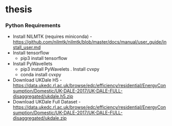 # thesis

### Python Requirements

- Install NILMTK (requires miniconda) - https://github.com/nilmtk/nilmtk/blob/master/docs/manual/user_guide/install_user.md
- Install tensorflow
  - pip3 install tensorflow
- Install PyWavellets
  - pip3 install PyWavelets
. Install cvxpy
  - conda install cvxpy
- Download UKDale H5 - https://data.ukedc.rl.ac.uk/browse/edc/efficiency/residential/EnergyConsumption/Domestic/UK-DALE-2017/UK-DALE-FULL-disaggregated/ukdale.h5.zip
- Download UKDale Full Dataset - https://data.ukedc.rl.ac.uk/browse/edc/efficiency/residential/EnergyConsumption/Domestic/UK-DALE-2017/UK-DALE-FULL-disaggregated/ukdale.zip
